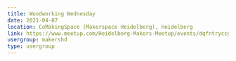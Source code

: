 ```yaml
---
title: Woodworking Wednesday
date: 2021-04-07
location: CoMakingSpace (Makerspace Heidelberg), Heidelberg
link: https://www.meetup.com/Heidelberg-Makers-Meetup/events/dqfntryccgbkb/
usergroup: makershd
type: usergroup
---
```

